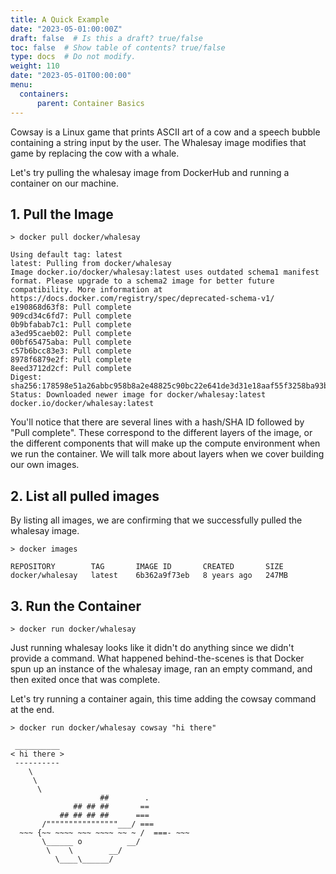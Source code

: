 ```yaml
---
title: A Quick Example
date: "2023-05-01:00:00Z"
draft: false  # Is this a draft? true/false
toc: false  # Show table of contents? true/false
type: docs  # Do not modify.
weight: 110
date: "2023-05-01T00:00:00"
menu:
  containers:
      parent: Container Basics
---
```


Cowsay is a Linux game that prints ASCII art of a cow and a speech bubble containing a string input by the user. The Whalesay image modifies that game by replacing the cow with a whale.

Let's try pulling the whalesay image from DockerHub and running a container on our machine.

## 1. Pull the Image

```
> docker pull docker/whalesay

Using default tag: latest
latest: Pulling from docker/whalesay
Image docker.io/docker/whalesay:latest uses outdated schema1 manifest format. Please upgrade to a schema2 image for better future compatibility. More information at https://docs.docker.com/registry/spec/deprecated-schema-v1/
e190868d63f8: Pull complete 
909cd34c6fd7: Pull complete 
0b9bfabab7c1: Pull complete 
a3ed95caeb02: Pull complete 
00bf65475aba: Pull complete 
c57b6bcc83e3: Pull complete 
8978f6879e2f: Pull complete 
8eed3712d2cf: Pull complete 
Digest: sha256:178598e51a26abbc958b8a2e48825c90bc22e641de3d31e18aaf55f3258ba93b
Status: Downloaded newer image for docker/whalesay:latest
docker.io/docker/whalesay:latest
```

You'll notice that there are several lines with a hash/SHA ID followed by "Pull complete". These correspond to the different layers of the image, or the different components that will make up the compute environment when we run the container. We will talk more about layers when we cover building our own images.

## 2. List all pulled images

By listing all images, we are confirming that we successfully pulled the whalesay image.
```
> docker images

REPOSITORY        TAG       IMAGE ID       CREATED       SIZE
docker/whalesay   latest    6b362a9f73eb   8 years ago   247MB
```

## 3. Run the Container
```
> docker run docker/whalesay
```

Just running whalesay looks like it didn't do anything since we didn't provide a command. What happened behind-the-scenes is that Docker spun up an instance of the whalesay image, ran an empty command, and then exited once that was complete.

Let's try running a container again, this time adding the cowsay command at the end.

```
> docker run docker/whalesay cowsay "hi there"

 __________ 
< hi there >
 ---------- 
    \
     \
      \     
                    ##        .            
              ## ## ##       ==            
           ## ## ## ##      ===            
       /""""""""""""""""___/ ===        
  ~~~ {~~ ~~~~ ~~~ ~~~~ ~~ ~ /  ===- ~~~   
       \______ o          __/            
        \    \        __/             
          \____\______/ 
          
```

